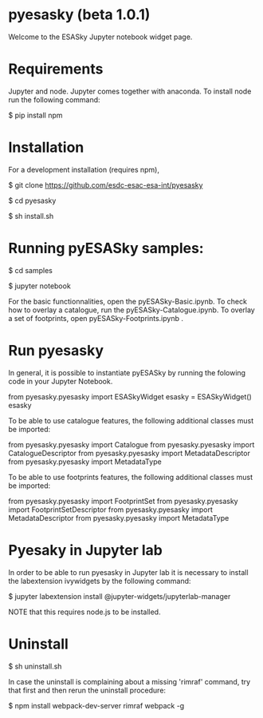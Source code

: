 # pyesasky (beta 1.0.1)

Welcome to the ESASky Jupyter notebook widget page. 

# Requirements

Jupyter and node. Jupyter comes together with anaconda. 
To install node run the following command:

$ pip install npm

# Installation

For a development installation (requires npm),

$ git clone https://github.com/esdc-esac-esa-int/pyesasky

$ cd pyesasky

$ sh install.sh


# Running pyESASky samples:

$ cd samples

$ jupyter notebook

For the basic functionnalities, open the pyESASky-Basic.ipynb. To check how to overlay a catalogue, run the pyESASky-Catalogue.ipynb. To overlay a set of footprints, open pyESASky-Footprints.ipynb .


# Run pyesasky

In general, it is possible to instantiate pyESASky by running the folowing code in your Jupyter Notebook.

from pyesasky.pyesasky import ESASkyWidget
esasky = ESASkyWidget()
esasky

To be able to use catalogue features, the following additional classes must be imported:

from pyesasky.pyesasky import Catalogue
from pyesasky.pyesasky import CatalogueDescriptor
from pyesasky.pyesasky import MetadataDescriptor
from pyesasky.pyesasky import MetadataType

To be able to use footprints features, the following additional classes must be imported:

from pyesasky.pyesasky import FootprintSet
from pyesasky.pyesasky import FootprintSetDescriptor
from pyesasky.pyesasky import MetadataDescriptor
from pyesasky.pyesasky import MetadataType

# Pyesaky in Jupyter lab

In order to be able to run pyesasky in Jupyter lab it is necessary to install the labextension ivywidgets by the following command:

$ jupyter labextension install @jupyter-widgets/jupyterlab-manager

NOTE that this requires node.js to be installed. 


# Uninstall

$ sh uninstall.sh

In case the uninstall is complaining about a missing 'rimraf' command, try that first and then rerun the uninstall procedure:

$ npm install webpack-dev-server rimraf webpack -g
